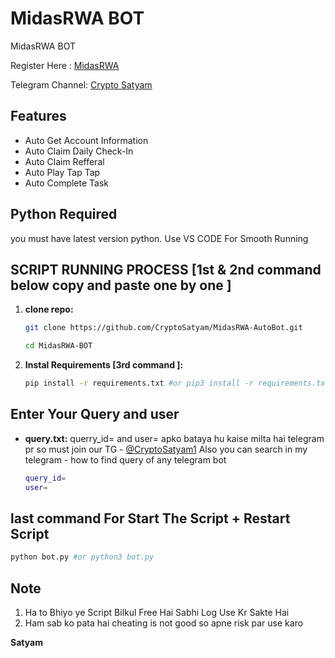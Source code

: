 # MidasRWA BOT
MidasRWA BOT

Register Here : [MidasRWA](https://t.me/MidasRWA_bot/app?startapp=ref_f07b128d-5574-48aa-8241-d519ba5998a4)

Telegram Channel: [Crypto Satyam](https://t.me/CryptoSatyam1)

## Features

  - Auto Get Account Information
  - Auto Claim Daily Check-In
  - Auto Claim Refferal
  - Auto Play Tap Tap
  - Auto Complete Task

## Python Required

you must have latest version python. Use VS CODE For Smooth Running 

## SCRIPT RUNNING PROCESS [1st & 2nd command below copy and paste one by one ]

1. **clone repo:**
   ```bash
   git clone https://github.com/CryptoSatyam/MidasRWA-AutoBot.git
   ```
   ```bash
   cd MidasRWA-BOT
   ```

2. **Instal Requirements [3rd command ]:**
   ```bash
   pip install -r requirements.txt #or pip3 install -r requirements.txt
   ```

## Enter Your Query and user

- **query.txt:** querry_id= and user= apko bataya hu kaise milta hai telegram pr so must join our TG - [@CryptoSatyam1](https://t.me/CryptoSatyam1) Also you can search in my telegram - how to find query of any telegram bot

  ```bash
  query_id=
  user=
  ```

## last command For Start The Script + Restart Script

```bash
python bot.py #or python3 bot.py
```

## Note
  1. Ha to Bhiyo ye Script Bilkul Free Hai Sabhi Log Use Kr Sakte Hai 
  2. Ham sab ko pata hai cheating is not good so apne risk par use karo 

**Satyam**
